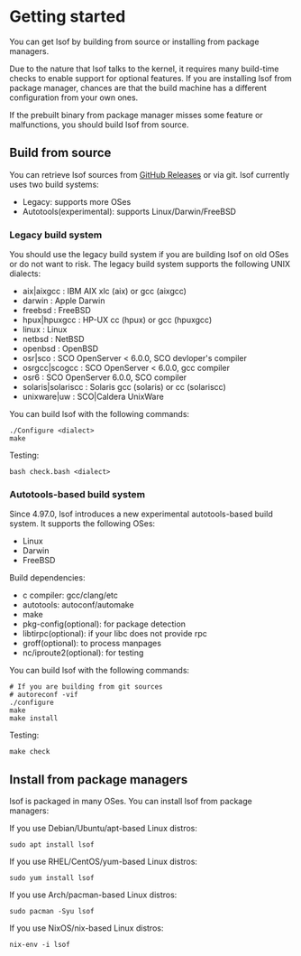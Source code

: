 # Getting started

You can get lsof by building from source or installing from package managers.

Due to the nature that lsof talks to the kernel, it requires many build-time checks to enable support for optional features. If you are installing lsof from package manager, chances are that the build machine has a different configuration from your own ones.

If the prebuilt binary from package manager misses some feature or malfunctions, you should build lsof from source.

## Build from source

You can retrieve lsof sources from [GitHub Releases](https://github.com/lsof-org/lsof/releases) or via git. lsof currently uses two build systems:

- Legacy: supports more OSes
- Autotools(experimental): supports Linux/Darwin/FreeBSD

### Legacy build system

You should use the legacy build system if you are building lsof on old OSes or do not want to risk. The legacy build system supports the following UNIX dialects:

- aix|aixgcc              : IBM AIX xlc (aix) or gcc (aixgcc)
- darwin                  : Apple Darwin
- freebsd                 : FreeBSD
- hpux|hpuxgcc            : HP-UX cc (hpux) or gcc (hpuxgcc)
- linux                   : Linux
- netbsd                  : NetBSD
- openbsd                 : OpenBSD
- osr|sco                 : SCO OpenServer < 6.0.0, SCO devloper's compiler
- osrgcc|scogcc           : SCO OpenServer < 6.0.0, gcc compiler
- osr6                    : SCO OpenServer 6.0.0, SCO compiler
- solaris|solariscc       : Solaris gcc (solaris) or cc (solariscc)
- unixware|uw             : SCO|Caldera UnixWare

You can build lsof with the following commands:

```shell
./Configure <dialect>
make
```

Testing:

```shell
bash check.bash <dialect>
```

### Autotools-based build system

Since 4.97.0, lsof introduces a new experimental autotools-based build system. It supports the following OSes:

- Linux
- Darwin
- FreeBSD

Build dependencies:

- c compiler: gcc/clang/etc
- autotools: autoconf/automake
- make
- pkg-config(optional): for package detection
- libtirpc(optional): if your libc does not provide rpc
- groff(optional): to process manpages
- nc/iproute2(optional): for testing

You can build lsof with the following commands:

```shell
# If you are building from git sources
# autoreconf -vif
./configure
make
make install
```

Testing:

```shell
make check
```

## Install from package managers

lsof is packaged in many OSes. You can install lsof from package managers:

If you use Debian/Ubuntu/apt-based Linux distros:

```shell
sudo apt install lsof
```

If you use RHEL/CentOS/yum-based Linux distros:

```shell
sudo yum install lsof
```

If you use Arch/pacman-based Linux distros:

```shell
sudo pacman -Syu lsof
```

If you use NixOS/nix-based Linux distros:

```shell
nix-env -i lsof
```